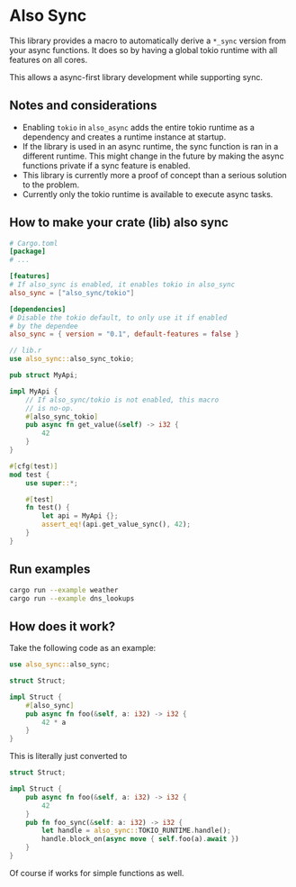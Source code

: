 # Also Sync

This library provides a macro to automatically derive a
`*_sync` version from your async functions. It does so
by having a global tokio runtime with all features
on all cores.

This allows a async-first library development while
supporting sync.

## Notes and considerations
- Enabling `tokio` in `also_async` adds the entire
  tokio runtime as a dependency and creates a runtime
  instance at startup.
- If the library is used in an async runtime, the sync
  function is ran in a different runtime. This
  might change in the future by making the async
  functions private if a sync feature is enabled.
- This library is currently more a proof of concept than a serious
  solution to the problem.
- Currently only the tokio runtime is available to execute async tasks.

## How to make your crate (lib) also sync

```toml
# Cargo.toml
[package]
# ...

[features]
# If also_sync is enabled, it enables tokio in also_sync
also_sync = ["also_sync/tokio"]

[dependencies]
# Disable the tokio default, to only use it if enabled
# by the dependee
also_sync = { version = "0.1", default-features = false }

```

```rs
// lib.r
use also_sync::also_sync_tokio;

pub struct MyApi;

impl MyApi {
    // If also_sync/tokio is not enabled, this macro
    // is no-op.
    #[also_sync_tokio]
    pub async fn get_value(&self) -> i32 {
        42
    }
}

#[cfg(test)]
mod test {
    use super::*;

    #[test]
    fn test() {
        let api = MyApi {};
        assert_eq!(api.get_value_sync(), 42);
    }
}
```

## Run examples
```bash
cargo run --example weather
cargo run --example dns_lookups
```


## How does it work?
Take the following code as an example:
```rs
use also_sync::also_sync;

struct Struct;

impl Struct {
    #[also_sync]
    pub async fn foo(&self, a: i32) -> i32 {
        42 * a
    }
}
```

This is literally just converted to
```rs
struct Struct;

impl Struct {
    pub async fn foo(&self, a: i32) -> i32 {
        42
    }
    pub fn foo_sync(&self: a: i32) -> i32 {
        let handle = also_sync::TOKIO_RUNTIME.handle();
        handle.block_on(async move { self.foo(a).await })
    }
}
```

Of course if works for simple functions as well.

